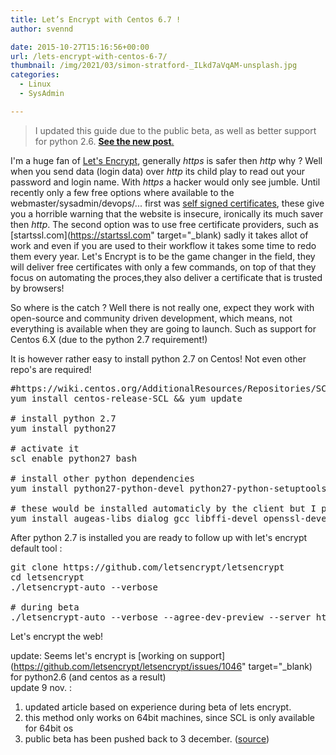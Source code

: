 ```yaml
---
title: Let’s Encrypt with Centos 6.7 !
author: svennd

date: 2015-10-27T15:16:56+00:00
url: /lets-encrypt-with-centos-6-7/
thumbnail: /img/2021/03/simon-stratford-_ILkd7aVqAM-unsplash.jpg
categories:
  - Linux
  - SysAdmin

---
```

> I updated this guide due to the public beta, as well as better support for python 2.6. [**See the new post**.][1]

I'm a huge fan of [Let's Encrypt][2], generally _https_ is safer then _http_ why ? Well when you send data (login data) over _http_ its child play to read out your password and login name. With _https_ a hacker would only see jumble. Until recently only a few free options where available to the webmaster/sysadmin/devops/... first was [self signed certificates][3], these give you a horrible warning that the website is insecure, ironically its much saver then _http_. The second option was to use free certificate providers, such as [startssl.com](https://startssl.com" target="_blank) sadly it takes allot of work and even if you are used to their workflow it takes some time to redo them every year. Let's Encrypt is to be the game changer in the field, they will deliver free certificates with only a few commands, on top of that they focus on automating the proces,they also deliver a certificate that is trusted by browsers!

So where is the catch ? Well there is not really one, expect they work with open-source and community driven development, which means, not everything is available when they are going to launch. Such as support for Centos 6.X (due to the python 2.7 requirement!)

It is however rather easy to install python 2.7 on Centos! Not even other repo's are required!

<pre>#https://wiki.centos.org/AdditionalResources/Repositories/SCL
yum install centos-release-SCL && yum update

# install python 2.7
yum install python27

# activate it
scl enable python27 bash

# install other python dependencies
yum install python27-python-devel python27-python-setuptools python27-python-tools python27-python-virtualenv

# these would be installed automaticly by the client but I prefer to do it myself
yum install augeas-libs dialog gcc libffi-devel openssl-devel python-devel</pre>

After python 2.7 is installed you are ready to follow up with let's encrypt default tool :

<pre>git clone https://github.com/letsencrypt/letsencrypt
cd letsencrypt
./letsencrypt-auto --verbose

# during beta
./letsencrypt-auto --verbose --agree-dev-preview --server https://acme-v01.api.letsencrypt.org/directory certonly</pre>

Let's encrypt the web!

update: Seems let's encrypt is [working on support](https://github.com/letsencrypt/letsencrypt/issues/1046" target="_blank) for python2.6 (and centos as a result)  
update 9 nov. :  
1) updated article based on experience during beta of lets encrypt.  
2) this method only works on 64bit machines, since SCL is only available for 64bit os  
3) public beta has been pushed back to 3 december. ([source][4])

 [1]: https://www.svennd.be/lets-encrypt-with-centos-6/
 [2]: https://letsencrypt.org
 [3]: https://en.wikipedia.org/wiki/Self-signed_certificate
 [4]: https://letsencrypt.org/2015/11/12/public-beta-timing.html